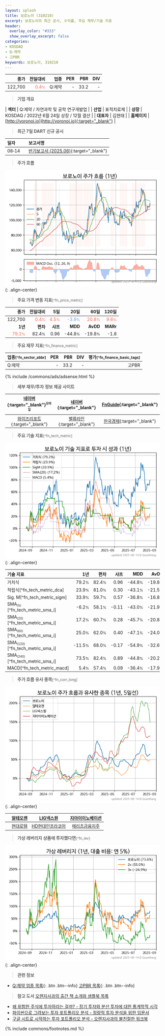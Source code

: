 ```yaml
---
layout: splash
title: 보로노이 (310210)
excerpt: 보로노이의 최근 공시, 수익률, 주요 재무/기술 지표
header:
  overlay_color: "#333"
  show_overlay_excerpt: false
categories:
- KOSDAQ
- Q:제약
- 고PBR
keywords: 보로노이, 310210
---
```


| **종가** | **전일대비** | **업종** | **PER** | **PBR** | **DIV** |
| -------: | -----------: | -------: | ------: | ------: | ------: |
| 122,700 | <span style="color: tomato">0.4<small>%</small></span> | Q:제약 | - | 33.2 | - |

<!-- more -->


> **기업 개요**<a id="company"></a>

| <span style="white-space:nowrap;">**섹터**</span> | Q:제약 / 자연과학 및 공학 연구개발업 |
| <span style="white-space:nowrap;">**산업**</span> | 표적치료제 |
| <span style="white-space:nowrap;">**상장**</span> | KOSDAQ / 2022년 6월 24일 상장 / 12월 결산 |
| <span style="white-space:nowrap;">**대표자**</span> | 김현태 |
| <span style="white-space:nowrap;">**홈페이지**</span> | [http://voronoi.io](http://voronoi.io){:target="_blank"} |


> **최근 7일 DART 신규 공시**<a id="dart"></a>

| **일자** |      | **보고서명** |
| :------- | :--- | :----------- |
| 08&#x2011;14 | | [반기보고서 (2025.06)](https://dart.fss.or.kr/dsaf001/main.do?rcpNo=20250814002827){:target="_blank"} |


> **주가 흐름**<a id="price"></a>

![310210](/stock/images/310210.png){: .align-center}


> **주요 가격 변동 지표**<small>[^fn_price_metric]</small>

| **종가** | **전일대비** | **5일** | **20일** | **60일** | **120일** |
| -------: | -----------: | ------: | -------: | -------: | --------: |
| 122,700 | <span style="color: tomato">0.4<small>%</small></span> | <span style="color: tomato">4.5<small>%</small></span> | <span style="color: cornflowerblue">-3.9<small>%</small></span> | <span style="color: tomato">20.8<small>%</small></span> | <span style="color: tomato">9.6<small>%</small></span> |
| **1년** | **편차** | **샤프** | **MDD** | **AvDD** | **MARr** |
| <span style="color: tomato">79.2<small>%</small></span> | 82.4<small>%</small> | 0.96 | -44.8<small>%</small> | -19.8<small>%</small> | -1.8 |


> **주요 재무 지표**<small>[^fn_finance_metric]</small>

| **업종**<small>[^fn_sector_abbr]</small> | **PER** | **PBR** | **DIV** | **평가**<small>[^fn_finance_basic_tags]</small> |
| :--------------------------------------- | ------: | ------: | ------: | ----------------------------------------------: |
| Q:제약 | - | 33.2 | - | 고PBR |



{% include /commons/ads/adsense.html %}

> **세부 재무/투자 정보 제공 사이트**

| [네이버](https://m.stock.naver.com/domestic/stock/310210/finance/summary){:target="_blank"}<sup><small>모바일</small></sup> | [네이버](https://finance.naver.com/item/coinfo.naver?code=310210){:target="_blank"} | [FnGuide](https://comp.fnguide.com/SVO2/ASP/SVD_Invest.asp?gicode=A310210&MenuYn=Y){:target="_blank"} |
| :---: | :---: | :---: |
| [와이즈리포트](https://comp.wisereport.co.kr/company/c1040001.aspx?cmp_cd=310210){:target="_blank"} | [밸류라인](https://www.valueline.co.kr/finance/summary/310210){:target="_blank"} | [한국경제](https://markets.hankyung.com/stock/310210/financial-summary){:target="_blank"} |


> **주요 기술 지표**<small>[^fn_tech_metric]</small>


![310210](/stock/images/310210_tech.png){: .align-center}

| **기술 지표** | **1년** | **편차** | **샤프** | **MDD** | **AvDD** |
| :------------ | ------: | -----------: | -------: | ------: | -------: |
| 거치식 | 79.2<small>%</small> | 82.4<small>%</small> | 0.96 | -44.8<small>%</small> | -19.8<small>%</small> |
| 적립식[^fn_tech_metric_dca] | 23.9<small>%</small> | 81.0<small>%</small> | 0.30 | -43.1<small>%</small> | -21.5<small>%</small> |
| Sig. M[^fn_tech_metric_sigm] | 33.9<small>%</small> | 59.7<small>%</small> | 0.57 | -36.8<small>%</small> | -16.8<small>%</small> |
| SMA<small><sub>(5)</sub></small>[^fn_tech_metric_sma_i] | -6.2<small>%</small> | 58.1<small>%</small> | -0.11 | -43.0<small>%</small> | -21.9<small>%</small> |
| SMA<small><sub>(20)</sub></small>[^fn_tech_metric_sma_i] | 17.2<small>%</small> | 60.7<small>%</small> | 0.28 | -45.7<small>%</small> | -20.8<small>%</small> |
| SMA<small><sub>(60)</sub></small>[^fn_tech_metric_sma_i] | 25.0<small>%</small> | 62.0<small>%</small> | 0.40 | -47.1<small>%</small> | -24.0<small>%</small> |
| SMA<small><sub>(120)</sub></small>[^fn_tech_metric_sma_i] | -11.5<small>%</small> | 68.0<small>%</small> | -0.17 | -54.9<small>%</small> | -32.6<small>%</small> |
| SMA<small><sub>(240)</sub></small>[^fn_tech_metric_sma_i] | 73.5<small>%</small> | 82.4<small>%</small> | 0.89 | -44.8<small>%</small> | -20.2<small>%</small> |
| MACD[^fn_tech_metric_macd] | 5.4<small>%</small> | 57.4<small>%</small> | 0.09 | -36.4<small>%</small> | -17.9<small>%</small> |


> **주가 흐름 유사 종목**<a id="corr"></a><small>[^fn_corr_long]</small>

![310210](/stock/images/310210_corr.png){: .align-center}

|       | [알테오젠](/196170/) | [LIG넥스원](/079550/) | [지아이이노베이션](/358570/) |
| :---: | :------------------------------------: | :------------------------------------: | :------------------------------------: |
|       | [현대로템](/064350/) | [HD현대인프라코어](/042670/) | [메리츠금융지주](/138040/) |


> **가상 레버리지 상품에 투자했다면**<a id="2x"></a><small>[^fn_lev]</small>

![310210](/stock/images/310210_2x.png){: .align-center}


> **관련 정보**

- [Q:제약 업종 목록](/stats/sector/kosdaq_업종_제약_종목/){: .btn .btn--info} [고PBR 목록](/fn/fn_high_pbr/){: .btn .btn--info}

> **참고 도서** [오렌지사과의 출간 책 소개와 샘플북 목록](https://kongdori.tistory.com/691)

- [왜 위험한 주식에 투자하라는 걸까? - 장기 투자와 분산 투자에 대한 통계학적 시각](https://kongdori.tistory.com/421)
- [파이썬으로 그려보는 투자 포트폴리오 분석  - 정량적 투자 분석을 위한 입문서](https://kongdori.tistory.com/643)
- [구글 시트로 시작하는 투자 포트폴리오 분석 - 오렌지사과의 불친절한 워크북](https://kongdori.tistory.com/449)


{% include commons/footnotes.md %}